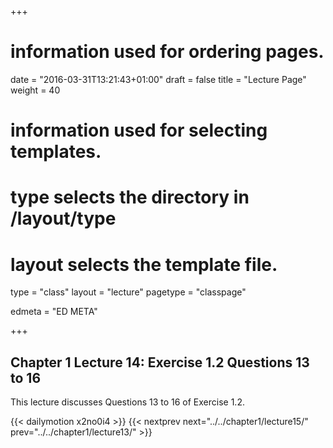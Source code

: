 +++
# information used for ordering pages.
date = "2016-03-31T13:21:43+01:00"
draft = false
title = "Lecture Page"
weight = 40

# information used for selecting templates.
# type selects the directory in /layout/type
# layout selects the template file.

type   = "class"
layout = "lecture"
pagetype = "classpage"





edmeta = "ED META"

+++
## Chapter 1 Lecture 14: Exercise 1.2 Questions 13 to 16
<p class="lead">
This lecture discusses Questions 13 to 16 of Exercise 1.2.
</p>
{{< dailymotion x2no0i4 >}}
{{< nextprev next="../../chapter1/lecture15/"     prev="../../chapter1/lecture13/"  >}}
